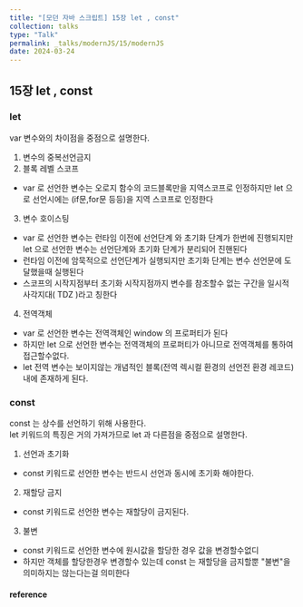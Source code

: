 ```yaml
---
title: "[모던 자바 스크립트] 15장 let , const"
collection: talks
type: "Talk"
permalink: _talks/modernJS/15/modernJS
date: 2024-03-24
---
```


## 15장 let , const

### let

var 변수와의 차이점을 중점으로 설명한다.

1. 변수의 중복선언금지
2. 블록 레벨 스코프

- var 로 선언한 변수는 오로지 함수의 코드블록만을 지역스코프로 인정하지만 let 으로 선언시에는 (if문,for문 등등)을 지역 스코프로 인정한다

3. 변수 호이스팅

- var 로 선언한 변수는 런타임 이전에 선언단계 와 초기화 단계가 한번에 진행되지만 let 으로 선언한 변수는 선언단계와 초기화 단계가 분리되어 진핸된다
- 런타임 이전에 암묵적으로 선언단계가 실행되지만 초기화 단계는 변수 선언문에 도달했을때 실행된다
- 스코프의 시작지점부터 초기화 시작지점까지 변수를 참조할수 없는 구간을 일시적 사각지대( TDZ )라고 칭한다

4. 전역객체

- var 로 선언한 변수는 전역객체인 window 의 프로퍼티가 된다
- 하지만 let 으로 선언한 변수는 전역객체의 프로퍼티가 아니므로 전역객체를 통하여 접근할수없다.
- let 전역 변수는 보이지않는 개념적인 블록(전역 렉시컬 환경의 선언전 환경 레코드)내에 존재하게 된다.

### const

const 는 상수를 선언하기 위해 사용한다. <br>
let 키워드의 특징은 거의 가져가므로 let 과 다른점을 중점으로 설명한다.

1. 선언과 초기화

- const 키워드로 선언한 변수는 반드시 선언과 동시에 초기화 해야한다.

2. 재할당 금지

- const 키워드로 선언한 변수는 재할당이 금지된다.

3. 불변

- const 키워드로 선언한 변수에 원시값을 할당한 경우 값을 변경할수없디
- 하지만 객체를 할당한경우 변경할수 있는데 const 는 재할당을 금지할뿐 "불변"을 의미하지는 않는다는걸 의미한다



#### reference

